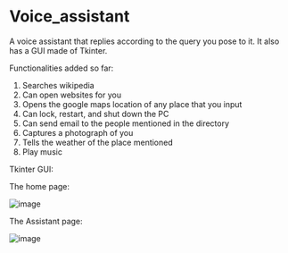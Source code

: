 # Voice_assistant

A voice assistant that replies according to the query you pose to it. It also has a GUI made of Tkinter. 

Functionalities added so far:
1. Searches wikipedia
2. Can open websites for you
3. Opens the google maps location of any place that you input
4. Can lock, restart, and shut down the PC
5. Can send email to the people mentioned in the directory
6. Captures a photograph of you
7. Tells the weather of the place mentioned
8. Play music

Tkinter GUI:

The home page:

![image](https://user-images.githubusercontent.com/58951571/113720482-4b14fb00-970c-11eb-955e-9cb7e68ee79f.png)

The Assistant page:

![image](https://user-images.githubusercontent.com/58951571/113720424-3b95b200-970c-11eb-9460-7ce1e53bd1f3.png)



